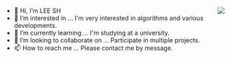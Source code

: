 
- 👋 Hi, I’m LEE SH <img align='right' src="http://mazassumnida.wtf/api/v2/generate_badge?boj=gkakcl74">
- 👀 I’m interested in ... I'm very interested in algorithms and various developments.
- 🌱 I’m currently learning ... I'm studying at a university. 
- 💞️ I’m looking to collaborate on ... Participate in multiple projects.
- 📫 How to reach me ... Please contact me by message.



<!---
gkakcl74/gkakcl74 is a ✨ special ✨ repository because its `README.md` (this file) appears on your GitHub profile.
You can click the Preview link to take a look at your changes.
--->
